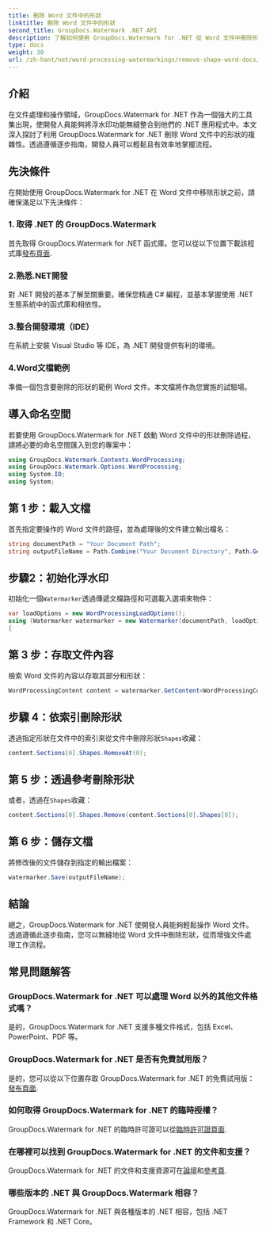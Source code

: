 ```yaml
---
title: 刪除 Word 文件中的形狀
linktitle: 刪除 Word 文件中的形狀
second_title: GroupDocs.Watermark .NET API
description: 了解如何使用 GroupDocs.Watermark for .NET 從 Word 文件中刪除形狀。簡單、有效率、強大的文件操作。
type: docs
weight: 30
url: /zh-hant/net/word-processing-watermarkings/remove-shape-word-docs/
---
```

## 介紹
在文件處理和操作領域，GroupDocs.Watermark for .NET 作為一個強大的工具集出現，使開發人員能夠將浮水印功能無縫整合到他們的 .NET 應用程式中。本文深入探討了利用 GroupDocs.Watermark for .NET 刪除 Word 文件中的形狀的複雜性。透過遵循逐步指南，開發人員可以輕鬆且有效率地掌握流程。
## 先決條件
在開始使用 GroupDocs.Watermark for .NET 在 Word 文件中移除形狀之前，請確保滿足以下先決條件：
### 1. 取得 .NET 的 GroupDocs.Watermark
首先取得 GroupDocs.Watermark for .NET 函式庫。您可以從以下位置下載該程式庫[發布頁面](https://releases.groupdocs.com/Watermark/net/).
### 2.熟悉.NET開發
對 .NET 開發的基本了解至關重要。確保您精通 C# 編程，並基本掌握使用 .NET 生態系統中的函式庫和相依性。
### 3.整合開發環境（IDE）
在系統上安裝 Visual Studio 等 IDE，為 .NET 開發提供有利的環境。 
### 4.Word文檔範例
準備一個包含要刪除的形狀的範例 Word 文件。本文檔將作為您實施的試驗場。

## 導入命名空間
若要使用 GroupDocs.Watermark for .NET 啟動 Word 文件中的形狀刪除過程，請將必要的命名空間匯入到您的專案中：
```csharp
using GroupDocs.Watermark.Contents.WordProcessing;
using GroupDocs.Watermark.Options.WordProcessing;
using System.IO;
using System;
```
## 第 1 步：載入文檔
首先指定要操作的 Word 文件的路徑，並為處理後的文件建立輸出檔名：
```csharp
string documentPath = "Your Document Path";
string outputFileName = Path.Combine("Your Document Directory", Path.GetFileName(documentPath));
```
## 步驟2：初始化浮水印
初始化一個`Watermarker`透過傳遞文檔路徑和可選載入選項來物件：
```csharp
var loadOptions = new WordProcessingLoadOptions();
using (Watermarker watermarker = new Watermarker(documentPath, loadOptions))
{
```
## 第 3 步：存取文件內容
檢索 Word 文件的內容以存取其部分和形狀：
```csharp
WordProcessingContent content = watermarker.GetContent<WordProcessingContent>();
```
## 步驟 4：依索引刪除形狀
透過指定形狀在文件中的索引來從文件中刪除形狀`Shapes`收藏：
```csharp
content.Sections[0].Shapes.RemoveAt(0);
```
## 第 5 步：透過參考刪除形狀
或者，透過在`Shapes`收藏：
```csharp
content.Sections[0].Shapes.Remove(content.Sections[0].Shapes[0]);
```
## 第 6 步：儲存文檔
將修改後的文件儲存到指定的輸出檔案：
```csharp
watermarker.Save(outputFileName);
```

## 結論
總之，GroupDocs.Watermark for .NET 使開發人員能夠輕鬆操作 Word 文件。透過遵循此逐步指南，您可以無縫地從 Word 文件中刪除形狀，從而增強文件處理工作流程。
## 常見問題解答
### GroupDocs.Watermark for .NET 可以處理 Word 以外的其他文件格式嗎？
是的，GroupDocs.Watermark for .NET 支援多種文件格式，包括 Excel、PowerPoint、PDF 等。
### GroupDocs.Watermark for .NET 是否有免費試用版？
是的，您可以從以下位置存取 GroupDocs.Watermark for .NET 的免費試用版：[發布頁面](https://releases.groupdocs.com/).
### 如何取得 GroupDocs.Watermark for .NET 的臨時授權？
 GroupDocs.Watermark for .NET 的臨時許可證可以從[臨時許可證頁面](https://purchase.groupdocs.com/temporary-license/).
### 在哪裡可以找到 GroupDocs.Watermark for .NET 的文件和支援？
 GroupDocs.Watermark for .NET 的文件和支援資源可在[論壇](https://forum.groupdocs.com/c/watermark/19)和[參考頁](https://reference.groupdocs.com/Watermark/net/).
### 哪些版本的 .NET 與 GroupDocs.Watermark 相容？
GroupDocs.Watermark for .NET 與各種版本的 .NET 相容，包括 .NET Framework 和 .NET Core。